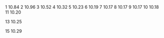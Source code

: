 1 10.84
2 10.96
3 10.52
4 10.32
5 10.23
6 10.19
7 10.17
8 10.17
9 10.17
10 10.18
11 10.20

13 10.25

15 10.29
